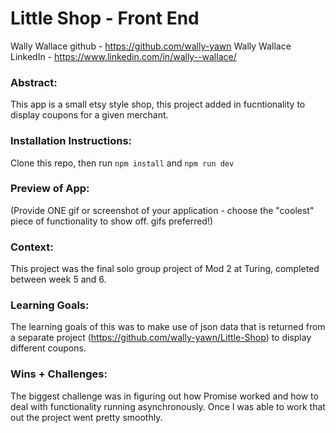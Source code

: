 # Little Shop - Front End
Wally Wallace github - https://github.com/wally-yawn
Wally Wallace LinkedIn - https://www.linkedin.com/in/wally--wallace/


### Abstract:
This app is a small etsy style shop, this project added in fucntionality to display coupons for a given merchant.

### Installation Instructions:
Clone this repo, then run `npm install` and `npm run dev`

### Preview of App:
(Provide ONE gif or screenshot of your application - choose the "coolest" piece of functionality to show off. gifs preferred!)

### Context:
This project was the final solo group project of Mod 2 at Turing, completed between week 5 and 6.

### Learning Goals:
The learning goals of this was to make use of json data that is returned from a separate project (https://github.com/wally-yawn/Little-Shop) to display different coupons.

### Wins + Challenges:
The biggest challenge was in figuring out how Promise worked and how to deal with functionality running asynchronously. Once I was able to work that out the project went pretty smoothly.
